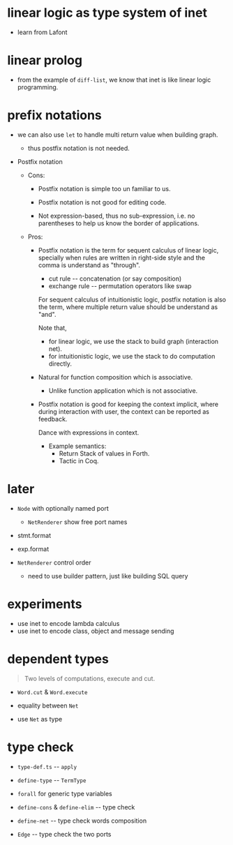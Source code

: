 # linear logic as type system of inet

- learn from Lafont

# linear prolog

- from the example of `diff-list`,
  we know that inet is like linear logic programming.

# prefix notations

- we can also use `let` to handle multi return value when building graph.

  - thus postfix notation is not needed.

- Postfix notation

  - Cons:

    - Postfix notation is simple too un familiar to us.

    - Postfix notation is not good for editing code.

    - Not expression-based, thus no sub-expression,
      i.e. no parentheses to help us know the border of applications.

  - Pros:

    - Postfix notation is the term for sequent calculus of linear logic,
      specially when rules are written in right-side style
      and the comma is understand as "through".

      - cut rule -- concatenation (or say composition)
      - exchange rule -- permutation operators like swap

      For sequent calculus of intuitionistic logic,
      postfix notation is also the term,
      where multiple return value should be understand as "and".

      Note that,
      - for linear logic, we use the stack to build graph (interaction net).
      - for intuitionistic logic, we use the stack to do computation directly.

    - Natural for function composition which is associative.

      - Unlike function application which is not associative.

    - Postfix notation is good for keeping the context implicit,
      where during interaction with user,
      the context can be reported as feedback.

      Dance with expressions in context.

      - Example semantics:
        - Return Stack of values in Forth.
        - Tactic in Coq.

# later

- `Node` with optionally named port

  - `NetRenderer` show free port names

- stmt.format
- exp.format

- `NetRenderer` control order

  - need to use builder pattern, just like building SQL query

# experiments

- use inet to encode lambda calculus
- use inet to encode class, object and message sending

# dependent types

> Two levels of computations, execute and cut.

- `Word.cut` & `Word.execute`

- equality between `Net`
- use `Net` as type

# type check

- `type-def.ts` -- `apply`

- `define-type` -- `TermType`

- `forall` for generic type variables

- `define-cons` & `define-elim` -- type check
- `define-net` -- type check words composition

- `Edge` -- type check the two ports
